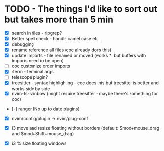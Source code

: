 
# TODO - The things I'd like to sort out but takes more than 5 min

 - [x] search in files - ripgrep?
 - [x] Better spell check - handle camel case etc.
 - [x] debugging
 - [x] rename reference all files (coc already does this)
 - [x] update imports - file renamed or moved (works *: but buffers with imports need to be open)
 - [ ] coc customize order imports
 - [x] :term - terminal args
 - [ ] telescope plugin?
 - [x] treesitter - syntax highlighting - coc does this but treesitter is better and works side by side
 - [x] nvim-ts-rainbow (might require treesitter - maybe there's something for coc)
 - [-] ranger (No up to date plugins)
 - [x] nvim/config/plugin -> nvim/plug-conf

 - [x] i3 move and resize floating without borders (default: $mod+mouse_drag and $mod+Shift+mouse_drag)
 - [x] i3 % size floating windows

